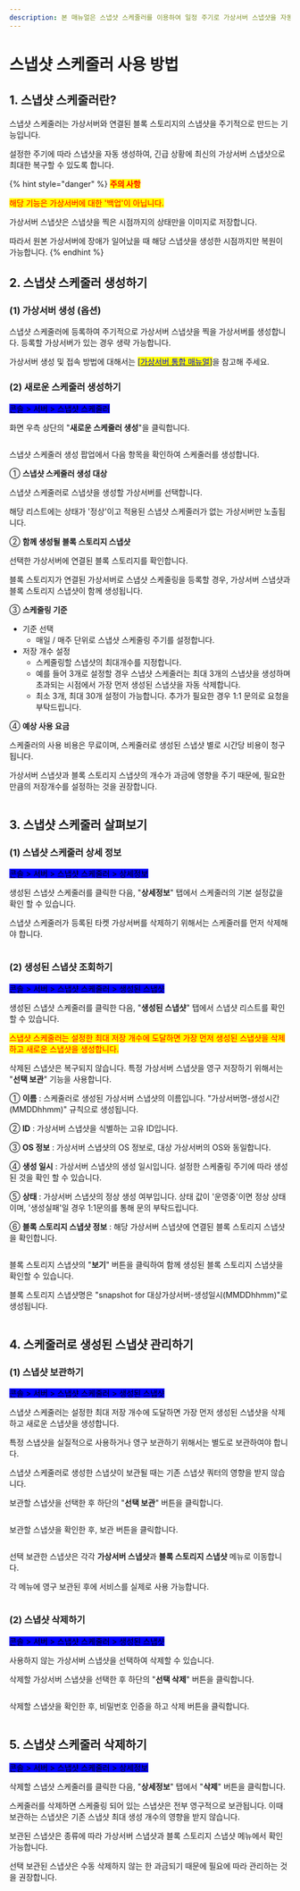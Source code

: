 ```yaml
---
description: 본 매뉴얼은 스냅샷 스케줄러를 이용하여 일정 주기로 가상서버 스냅샷을 자동 생성하는 방법을 설명합니다.
---
```


# 스냅샷 스케줄러 사용 방법

## 1. 스냅샷 스케줄러란?

스냅샷 스케줄러는 가상서버와 연결된 블록 스토리지의 스냅샷을 주기적으로 만드는 기능입니다.

설정한 주기에 따라 스냅샷을 자동 생성하여, 긴급 상황에 최신의 가상서버 스냅샷으로 최대한 복구할 수 있도록 합니다.

{% hint style="danger" %}
<mark style="color:red;">**주의 사항**</mark>

<mark style="color:red;">해당 기능은 가상서버에 대한 '백업'이 아닙니다.</mark>

가상서버 스냅샷은 스냅샷을 찍은 시점까지의 상태만을 이미지로 저장합니다.

따라서 원본 가상서버에 장애가 일어났을 때 해당 스냅샷을 생성한 시점까지만 복원이 가능합니다.&#x20;
{% endhint %}







## 2. 스냅샷 스케줄러 생성하기

### (1) 가상서버 생성 (옵션)

스냅샷 스케줄러에 등록하여 주기적으로 가상서버 스냅샷을 찍을 가상서버를 생성합니다. 등록할 가상서버가 있는 경우 생략 가능합니다.

가상서버 생성 및 접속 방법에 대해서는 <mark style="color:blue;">\[</mark>[<mark style="color:blue;">가상서버 통합 매뉴얼</mark>](../server/total.md)<mark style="color:blue;">]</mark>을 참고해 주세요.

&#x20;

### (2) 새로운 스케줄러 생성하기

<mark style="background-color:blue;">콘솔 > 서버 > 스냅샷 스케줄러</mark>

화면 우측 상단의 "**새로운 스케줄러 생성**"을 클릭합니다.&#x20;

<figure><img src="../../.gitbook/assets/image (2) (3).png" alt=""><figcaption></figcaption></figure>

스냅샷 스케줄러 생성 팝업에서 다음 항목을 확인하여 스케줄러를 생성합니다.

﻿① **스냅샷 스케줄러 생성 대상**

스냅샷 스케줄러로 스냅샷을 생성할 가상서버를 선택합니다.

해당 리스트에는 상태가 '정상'이고 적용된 스냅샷 스케줄러가 없는 가상서버만 노출됩니다.

② **함께 생성될 블록 스토리지 스냅샷**

선택한 가상서버에 연결된 블록 스토리지를 확인합니다.

블록 스토리지가 연결된 가상서버로 스냅샷 스케줄링을 등록할 경우, 가상서버 스냅샷과 블록 스토리지 스냅샷이 함께 생성됩니다.

③ **스케줄링 기준**

* 기준 선택
  * 매일 / 매주 단위로 스냅샷 스케줄링 주기를 설정합니다.
* 저장 개수 설정
  * 스케줄링할 스냅샷의 최대개수를 지정합니다.
  * 예를 들어 3개로 설정할 경우 스냅샷 스케줄러는 최대 3개의 스냅샷을 생성하며 초과되는 시점에서 가장 먼저 생성된 스냅샷을 자동 삭제합니다.
  * 최소 3개, 최대 30개 설정이 가능합니다. 추가가 필요한 경우 1:1 문의로 요청을 부탁드립니다.

④ **예상 사용 요금**

스케줄러의 사용 비용은 무료이며, 스케줄러로 생성된 스냅샷 별로 시간당 비용이 청구됩니다.

가상서버 스냅샷과 블록 스토리지 스냅샷의 개수가 과금에 영향을 주기 때문에, 필요한 만큼의 저장개수를 설정하는 것을 권장합니다.

<figure><img src="../../.gitbook/assets/image (1) (2) (1).png" alt=""><figcaption></figcaption></figure>







## 3. 스냅샷 스케줄러 살펴보기

### (1) 스냅샷 스케줄러 상세 정보

<mark style="background-color:blue;">콘솔 > 서버 > 스냅샷 스케줄러 > 상세정보</mark>

생성된 스냅샷 스케줄러를 클릭한 다음, "**상세정보**" 탭에서 스케줄러의 기본 설정값을 확인 할 수 있습니다.

스냅샷 스케줄러가 등록된 타켓 가상서버를 삭제하기 위해서는 스케줄러를 먼저 삭제해야 합니다.

<figure><img src="../../.gitbook/assets/image (6) (2) (1).png" alt=""><figcaption></figcaption></figure>



### (2) 생성된 스냅샷 조회하기

<mark style="background-color:blue;">콘솔 > 서버 > 스냅샷 스케줄러 > 생성된 스냅샷</mark>

생성된 스냅샷 스케줄러를 클릭한 다음, "**생성된 스냅샷**" 탭에서 스냅샷 리스트를 확인할 수 있습니다.

<mark style="color:red;">스냅샷 스케줄러는 설정한 최대 저장 개수에 도달하면 가장 먼저 생성된 스냅샷을 삭제하고 새로운 스냅샷을 생성합니다.</mark>

삭제된 스냅샷은 복구되지 않습니다. 특정 가상서버 스냅샷을 영구 저장하기 위해서는 "**선택 보관**" 기능을 사용합니다.



① **이름** : 스케줄러로 생성된 가상서버 스냅샷의 이름입니다. "가상서버명-생성시간(MMDDhhmm)" 규칙으로 생성됩니다.

② **ID** : 가상서버 스냅샷을 식별하는 고유 ID입니다.

③ **OS 정보** : 가상서버 스냅샷의 OS 정보로, 대상 가상서버의 OS와 동일합니다.

④ **생성 일시** : 가상서버 스냅샷의 생성 일시입니다. 설정한 스케줄링 주기에 따라 생성된 것을 확인 할 수 있습니다.

⑤ **상태** : 가상서버 스냅샷의 정상 생성 여부입니다. 상태 값이 '운영중'이면 정상 상태이며, '생성실패'일 경우 1:1문의를 통해 문의 부탁드립니다.         &#x20;

⑥ **블록 스토리지 스냅샷 정보** : 해당 가상서버 스냅샷에 연결된 블록 스토리지 스냅샷을 확인합니다.

<figure><img src="../../.gitbook/assets/image (3) (1) (1).png" alt=""><figcaption></figcaption></figure>

블록 스토리지 스냅샷의 "**보기**" 버튼을 클릭하여 함께 생성된 블록 스토리지 스냅샷을 확인할 수 있습니다.

블록 스토리지 스냅샷명은 "snapshot for 대상가상서버-생성일시(MMDDhhmm)"로 생성됩니다.

<figure><img src="../../.gitbook/assets/image (6) (3).png" alt=""><figcaption></figcaption></figure>







## 4. 스케줄러로 생성된 스냅샷 관리하기

### (1) 스냅샷 보관하기

<mark style="background-color:blue;">콘솔 > 서버 > 스냅샷 스케줄러 > 생성된 스냅샷</mark>

스냅샷 스케줄러는 설정한 최대 저장 개수에 도달하면 가장 먼저 생성된 스냅샷을 삭제하고 새로운 스냅샷을 생성합니다.

특정 스냅샷을 실질적으로 사용하거나 영구 보관하기 위해서는 별도로 보관하여야 합니다.

스냅샷 스케줄러로 생성한 스냅샷이 보관될 때는 기존 스냅샷 쿼터의 영향을 받지 않습니다.

보관할 스냅샷을 선택한 후 하단의 "**선택 보관**" 버튼을 클릭합니다.

<figure><img src="../../.gitbook/assets/image (13) (1).png" alt=""><figcaption></figcaption></figure>



보관할 스냅샷을 확인한 후, 보관 버튼을 클릭합니다.

<figure><img src="../../.gitbook/assets/image (8) (1).png" alt=""><figcaption></figcaption></figure>

선택 보관한 스냅샷은 각각 **가상서버 스냅샷**과 **블록 스토리지 스냅샷** 메뉴로 이동합니다.

각 메뉴에 영구 보관된 후에 서비스를 실제로 사용 가능합니다.

<figure><img src="../../.gitbook/assets/image (14) (1) (1).png" alt=""><figcaption></figcaption></figure>

### (2) 스냅샷 삭제하기

<mark style="background-color:blue;">콘솔 > 서버 > 스냅샷 스케줄러 > 생성된 스냅샷</mark>

사용하지 않는 가상서버 스냅샷을 선택하여 삭제할 수 있습니다.&#x20;

삭제할 가상서버 스냅샷을 선택한 후 하단의 "**선택 삭제**" 버튼을 클릭합니다.

<figure><img src="../../.gitbook/assets/image (15) (1) (1).png" alt=""><figcaption></figcaption></figure>

삭제할 스냅샷을 확인한 후, 비밀번호 인증을 하고 삭제 버튼을 클릭합니다.

<figure><img src="../../.gitbook/assets/image (16).png" alt=""><figcaption></figcaption></figure>







## 5. 스냅샷 스케줄러 삭제하기

<mark style="background-color:blue;">콘솔 > 서버 > 스냅샷 스케줄러 > 상세정보</mark>

삭제할 스냅샷 스케줄러를 클릭한 다음, "**상세정보**" 탭에서 "**삭제**" 버튼을 클릭합니다.

스케줄러를 삭제하면 스케줄링 되어 있는 스냅샷은 전부 영구적으로 보관됩니다. 이때 보관하는 스냅샷은 기존 스냅샷 최대 생성 개수의 영향을 받지 않습니다.

보관된 스냅샷은 종류에 따라 가상서버 스냅샷과 블록 스토리지 스냅샷 메뉴에서 확인 가능합니다.

선택 보관된 스냅샷은 수동 삭제하지 않는 한 과금되기 때문에 필요에 따라 관리하는 것을 권장합니다.

<figure><img src="../../.gitbook/assets/image (10) (1).png" alt=""><figcaption></figcaption></figure>

